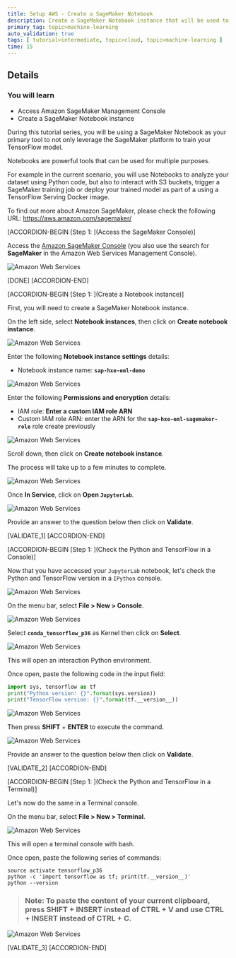 ```yaml
---
title: Setup AWS - Create a SageMaker Notebook
description: Create a SageMaker Notebook instance that will be used to complete this tutorial series.
primary_tag: topic>machine-learning
auto_validation: true
tags: [ tutorial>intermediate, topic>cloud, topic>machine-learning ]
time: 15
---
```


## Details
### You will learn  
  - Access Amazon SageMaker Management Console
  - Create a SageMaker Notebook instance

During this tutorial series, you will be using a SageMaker Notebook as your primary tool to not only leverage the SageMaker platform to train your TensorFlow model.

Notebooks are powerful tools that can be used for multiple purposes.

For example in the current scenario, you will use Notebooks to analyze your dataset using Python code, but also to interact with S3 buckets, trigger a SageMaker training job or deploy your trained model as part of a using a TensorFlow Serving Docker image.

To find out more about Amazon SageMaker, please check the following URL: <https://aws.amazon.com/sagemaker/>

[ACCORDION-BEGIN [Step 1: ](Access the SageMaker Console)]

Access the <a href="https://console.aws.amazon.com/sagemaker" target="&#95;blank">Amazon SageMaker Console</a> (you also use the search for **SageMaker** in the Amazon Web Services Management Console).

![Amazon Web Services](sagemaker-01.png)

[DONE]
[ACCORDION-END]

[ACCORDION-BEGIN [Step 1: ](Create a Notebook instance)]

First, you will need to create a SageMaker Notebook instance.

On the left side, select **Notebook instances**, then click on **Create notebook instance**.

![Amazon Web Services](sagemaker-02.png)

Enter the following **Notebook instance settings** details:

 - Notebook instance name: **`sap-hxe-eml-demo`**

![Amazon Web Services](sagemaker-03-0.png)

Enter the following **Permissions and encryption** details:

 - IAM role: **Enter a custom IAM role ARN**
 - Custom IAM role ARN: enter the ARN for the **`sap-hxe-eml-sagemaker-role`** role create previously

![Amazon Web Services](sagemaker-03-1.png)

Scroll down, then click on **Create notebook instance**.

The process will take up to a few minutes to complete.

![Amazon Web Services](sagemaker-04.png)

Once **In Service**, click on **Open `JupyterLab`**.

![Amazon Web Services](sagemaker-05.png)

Provide an answer to the question below then click on **Validate**.

[VALIDATE_1]
[ACCORDION-END]

[ACCORDION-BEGIN [Step 1: ](Check the Python and TensorFlow in a Console)]

Now that you have accessed your `JupyterLab` notebook, let's check the Python and TensorFlow version in a `IPython` console.

![Amazon Web Services](sagemaker-06.png)

On the menu bar, select **File > New > Console**.

![Amazon Web Services](sagemaker-07.png)

Select **`conda_tensorflow_p36`** as Kernel then click on **Select**.

![Amazon Web Services](sagemaker-08.png)

This will open an interaction Python environment.

Once open, paste the following code in the input field:

```Python
import sys, tensorflow as tf
print("Python version: {}".format(sys.version))
print("TensorFlow version: {}".format(tf.__version__))
```

![Amazon Web Services](sagemaker-09.png)

Then press **SHIFT** + **ENTER** to execute the command.

![Amazon Web Services](sagemaker-10.png)

Provide an answer to the question below then click on **Validate**.

[VALIDATE_2]
[ACCORDION-END]

[ACCORDION-BEGIN [Step 1: ](Check the Python and TensorFlow in a Terminal)]

Let's now do the same in a Terminal console.

On the menu bar, select **File > New > Terminal**.

![Amazon Web Services](sagemaker-07.png)

This will open a terminal console with bash.

Once open, paste the following series of commands:

```shell
source activate tensorflow_p36
python -c 'import tensorflow as tf; print(tf.__version__)'
python --version
```

> ### **Note:** To paste the content of your current clipboard, press **SHIFT** + **INSERT** instead of CTRL + V and use **CTRL** + **INSERT** instead of CTRL + C.

![Amazon Web Services](sagemaker-11.png)

[VALIDATE_3]
[ACCORDION-END]
